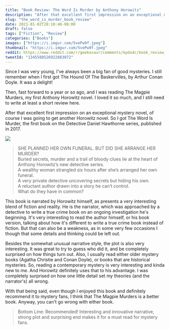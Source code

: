 ```yaml
---
title: "Book Review: The Word Is Murder by Anthony Horowitz"
description: "After that excellent first impression on an exceptional mystery novel, of course I was going to get another Horowitz novel. So I got The Word Is Murder, the first book on the Detective Daniel Hawthorne series, published in 2017."
slug: "the_word_is_murder_book_review"
date: 2021-01-02T20:10:48-08:00
draft: false
tags: ["Fiction", "Review"]
categories: ["Books"]
images: ["https://i.imgur.com/5vePw9f.jpeg"]
thumbnail: "https://i.imgur.com/5vePw9f.jpeg"
reddit: https://www.reddit.com/r/geekosaur/comments/kpdo4c/book_review_the_word_is_murder_by_anthony/
tweetId: "1345588526922883072"
---
```


Since I was very young, I've always been a big fan of good mysteries. I still remember when I first got The Hound Of The Baskervilles, by Arthur Conan Doyle. It was a delight!

Then, fast forward to a year or so ago, and I was reading The Magpie Murders, my first Anthony Horowitz novel. I loved it so much, and I still need to write at least a short review here.

After that excellent first impression on an exceptional mystery novel, of course I was going to get another Horowitz novel. So I got The Word Is Murder, the first book on the Detective Daniel Hawthorne series, published in 2017.

![](https://i.imgur.com/5vePw9f.jpeg)

<!--more-->

> SHE PLANNED HER OWN FUNERAL. BUT DID SHE ARRANGE HER MURDER?  
> Buried secrets, murder and a trail of bloody clues lie at the heart of Anthony Horowitz’s new detective series.  
> A wealthy woman strangled six hours after she’s arranged her own funeral.  
> A very private detective uncovering secrets but hiding his own.  
> A reluctant author drawn into a story he can’t control.  
> What do they have in common?

This book is narrated by Horowitz himself, as presents a very interesting blend of fiction and reality. He is the narrator, which was approached by a detective to write a true crime book on an ongoing investigation he's beginning. It's very interesting to read the author himself, or his book version, talking about how it's different to write a true crime book instead of fiction. But that can also be a weakness, as in some very few occasions I though that some details and thinking could be left out.

Besides the somewhat unusual narrative style, the plot is also very interesting. It was great to try to guess who did it, and be completely surprised on how things turn out. Also, I usually read either older mystery books (Agatha Christie and Conan Doyle), or books that are historical mysteries. So, reading a contemporary mystery is very interesting and kinda new to me. And Horowitz definitely uses that to his advantage. I was completely surprised on how one little detail set my theories (and the narrator's) all wrong.

With that being said, even though I enjoyed this book and definitely recommend it to mystery fans, I think that The Magpie Murders is a better book. Anyway, you can't go wrong with either book.

> Bottom Line: Recommended! Interesting and innovative narrative, strong plot and surprising end makes it for a must read for mystery fans.
